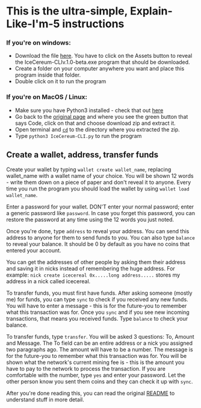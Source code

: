 # This is the ultra-simple, Explain-Like-I'm-5 instructions

### If you're on windows:

- Download the file [here](https://github.com/IceCereum/Wallet/releases). You
have to click on the Assets button to reveal the IceCereum-CLIv.1.0-beta.exe
program that should be downloaded.
- Create a folder on your computer anywhere you want and place this program
inside that folder.
- Double click on it to run the program

### If you're on MacOS / Linux:

- Make sure you have Python3 installed - check that out
[here](https://installpython3.com/mac/)
- Go back to the [original page](https://github.com/IceCereum/Wallet/) and where
you see the green button that says Code, click on that and choose download zip
and extract it.
- Open terminal and [`cd`](https://www.macworld.com/article/221277/master-the-command-line-navigating-files-and-folders.html)
to the directory where you extracted the zip.
- Type `python3 IceCereum-CLI.py` to run the program

## Create a wallet, address, transfer funds

Create your wallet by typing `wallet create wallet_name`, replacing wallet_name
with a wallet name of your choice. You will be shown 12 words - write them down
on a piece of paper and don't reveal it to anyone. Every time you run the
program you should load the wallet by using `wallet load wallet_name`.

Enter a password for your wallet. DON'T enter your normal password; enter a
generic password like `password`. In case you forget this password, you can
restore the password at any time using the 12 words you just noted.

Once you're done, type `address` to reveal your address. You can send this
address to anyone for them to send funds to you. You can also type `balance` to
reveal your balance. It should be 0 by default as you have no coins that entered
your account.

You can get the addresses of other people by asking them their address and
saving it in nicks instead of remembering the huge address. For example:
`nick create icecereal 0x.....long address.....` stores my address in a nick
called icecereal.

To transfer funds, you must first have funds. After asking someone (mostly me)
for funds, you can type `sync` to check if you received any new funds. You will
have to enter a message - this is for the future-you to remember what this
transaction was for. Once you `sync` and if you see new incoming transactions,
that means you received funds. Type `balance` to check your balance.

To transfer funds, type `transfer`. You will be asked 3 questions: To, Amount
and Message. The To field can be an entire address or a nick you assigned two
paragraphs ago. The amount will have to be a number. The message is for the
future-you to remember what this transaction was for. You will be shown what the
network's current mining fee is - this is the amount you have to pay to the
network to process the transaction. If you are comfortable with the number, type
`yes` and enter your password. Let the other person know you sent them coins and
they can check it up with `sync`.

After you're done reading this, you can read the original
[README](https://github.com/IceCereum/Wallet/) to understand stuff in more
detail.